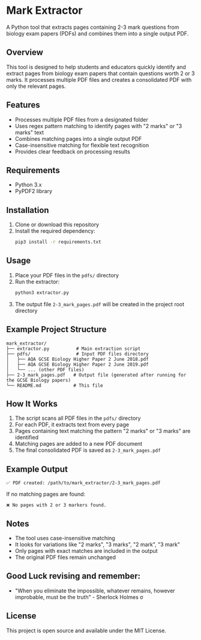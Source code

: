 # Mark Extractor

A Python tool that extracts pages containing 2-3 mark questions from biology exam papers (PDFs) and combines them into a single output PDF.

## Overview

This tool is designed to help students and educators quickly identify and extract pages from biology exam papers that contain questions worth 2 or 3 marks. It processes multiple PDF files and creates a consolidated PDF with only the relevant pages.

## Features

- Processes multiple PDF files from a designated folder
- Uses regex pattern matching to identify pages with "2 marks" or "3 marks" text
- Combines matching pages into a single output PDF
- Case-insensitive matching for flexible text recognition
- Provides clear feedback on processing results

## Requirements

- Python 3.x
- PyPDF2 library

## Installation

1. Clone or download this repository
2. Install the required dependency:
   ```bash
   pip3 install -r requirements.txt
      ```

## Usage

1. Place your PDF files in the `pdfs/` directory
2. Run the extractor:
   ```bash
   python3 extractor.py
   ```
3. The output file `2-3_mark_pages.pdf` will be created in the project root directory

## Example Project Structure

```
mark_extractor/
├── extractor.py          # Main extraction script
├── pdfs/                 # Input PDF files directory
│   ├── AQA GCSE Biology Higher Paper 2 June 2018.pdf
│   ├── AQA GCSE Biology Higher Paper 2 June 2019.pdf
│   └── ... (other PDF files)
├── 2-3_mark_pages.pdf   # Output file (generated after running for the GCSE Biology papers)
└── README.md            # This file
```

## How It Works

1. The script scans all PDF files in the `pdfs/` directory
2. For each PDF, it extracts text from every page
3. Pages containing text matching the pattern "2 marks" or "3 marks" are identified
4. Matching pages are added to a new PDF document
5. The final consolidated PDF is saved as `2-3_mark_pages.pdf`

## Example Output

```
✅ PDF created: /path/to/mark_extractor/2-3_mark_pages.pdf
```

If no matching pages are found:
```
❌ No pages with 2 or 3 markers found.
```

## Notes

- The tool uses case-insensitive matching
- It looks for variations like "2 marks", "3 marks", "2 mark", "3 mark"
- Only pages with exact matches are included in the output
- The original PDF files remain unchanged

## Good Luck revising and remember:
- "When you eliminate the impossible, whatever remains, however improbable, must be the truth" - Sherlock Holmes σ


## License

This project is open source and available under the MIT License.